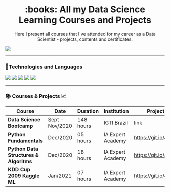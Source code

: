 <h1 align="center">
:books: All my Data Science Learning Courses and Projects
</h1>
<p align="center">
  Here I present all courses that I've attended for my career as a Data Scientist - projects, contents and certificates.
</p>
 

![](https://images.unsplash.com/photo-1501504905252-473c47e087f8?ixid=MXwxMjA3fDB8MHxwaG90by1wYWdlfHx8fGVufDB8fHw%3D&ixlib=rb-1.2.1&auto=format&fit=crop&w=1267&q=80)

--- 

### :pushpin:Technologies and Languages
<img src="https://img.shields.io/badge/python%20-%2314354C.svg?&style=for-the-badge&logo=python&logoColor=white"/> <img src="https://img.shields.io/badge/mysql-%2300f.svg?&style=for-the-badge&logo=mysql&logoColor=white"/> <img src="https://img.shields.io/badge/pandas%20-%23150458.svg?&style=for-the-badge&logo=pandas&logoColor=white" /> <img src="https://img.shields.io/badge/numpy%20-%23013243.svg?&style=for-the-badge&logo=numpy&logoColor=white" /> <img src="https://img.shields.io/badge/Jupyter%20-%23F37626.svg?&style=for-the-badge&logo=Jupyter&logoColor=white" /> 


---
### :books: Courses & Projects :chart_with_upwards_trend:

| Course  |  Date  | Duration | Institution | Projects | Certificate |
| ------------------- | ------------------- | ------------------- | ------------------- | ------------------- | ------------------- |
| **Data Science Bootcamp** |  Sept - Nov/2020 | 148 hours | IGTI Brazil | link | link |
| **Python Fundamentals** |  Dec/2020 | 05 hours | IA Expert Academy | https://git.io/JI2tY | https://git.io/JLRc9 |
| **Python Data Structures & Algoritms** |  Dec/2020 | 18 hours | IA Expert Academy | https://git.io/JLRAi | link |
| **KDD Cup 2009 Kaggle ML** |  Jan/2021 | 07 hours | IA Expert Academy | https://git.io/JLNUE | link |


